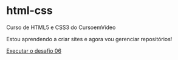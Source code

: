 # html-css
 Curso de HTML5 e CSS3 do CursoemVídeo
 
Estou aprendendo a criar sites e agora vou gerenciar repositórios!
 
 <a href="https://duduantero.github.io/html-css/desafios/des06/des06.html"> Executar o desafio 06 </a>